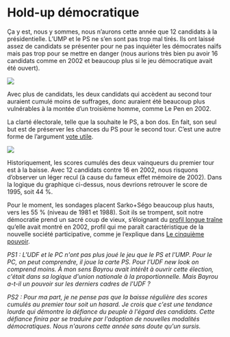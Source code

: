 # Hold-up démocratique

Ça y est, nous y sommes, nous n’aurons cette année que 12 candidats à la présidentielle. L’UMP et le PS ne s’en sont pas trop mal tirés. Ils ont laissé assez de candidats se présenter pour ne pas inquiéter les démocrates naïfs mais pas trop pour se mettre en danger (nous aurions très bien pu avoir 16 candidats comme en 2002 et beaucoup plus si le jeu démocratique avait été ouvert).

![](http://blog.tcrouzet.comhttps://tcrouzet.com/images_tc/200703ncandidats.gif)

Avec plus de candidats, les deux candidats qui accèdent au second tour auraient cumulé moins de suffrages, donc auraient été beaucoup plus vulnérables à la montée d’un troisième homme, comme Le Pen en 2002.

La clarté électorale, telle que la souhaite le PS, a bon dos. En fait, son seul but est de préserver les chances du PS pour le second tour. C’est une autre forme de l’argument [vote utile](http://blog.tcrouzet.com/2007/03/09/le-vote-utile/).

![](http://blog.tcrouzet.comhttps://tcrouzet.com/images_tc/200703cumul.gif) 

Historiquement, les scores cumulés des deux vainqueurs du premier tour est à la baisse. Avec 12 candidats contre 16 en 2002, nous risquons d’observer un léger recul (à cause du fameux effet mémoire de 2002). Dans la logique du graphique ci-dessus, nous devrions retrouver le score de 1995, soit 44 %.

Pour le moment, les sondages placent Sarko+Ségo beaucoup plus hauts, vers les 55 % (niveau de 1981 et 1988). Soit ils se trompent, soit notre démocratie prend un sacré coup de vieux, s’éloignant du [profil longue traîne](http://blog.tcrouzet.com/2006/12/17/la-longue-traine-politique/) qu’elle avait montré en 2002, profil qui me paraît caractéristique de la nouvelle société participative, comme je l’explique dans [Le cinquième pouvoir](http://blog.tcrouzet.com/le-cinquieme-pouvoir/).

*PS1 : L'UDF et le PC n'ont pas plus joué le jeu que le PS et l'UMP. Pour le PC, on peut comprendre, il joue la carte PS. Pour l'UDF new look on comprend moins. À mon sens Bayrou avait intérêt à ouvrir cette élection, c'était dans sa logique d'union nationale à la proportionnelle. Mais Bayrou a-t-il un pouvoir sur les derniers cadres de l'UDF ?*

*PS2 : Pour ma part, je ne pense pas que la baisse régulière des scores cumulés au premier tour soit un hasard. Je crois que c'est une tendance lourde qui démontre la défiance du peuple à l'égard des candidats. Cette défiance finira par se traduire par l'adoption de nouvelles modalités démocratiques. Nous n'aurons cette année sans doute qu'un sursis.*